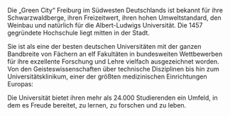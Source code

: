 Die „Green City“ Freiburg im Südwesten Deutschlands ist bekannt für ihre Schwarzwaldberge, ihren Freizeitwert, ihren
hohen Umweltstandard, den Weinbau und natürlich für die Albert-Ludwigs Universität. Die 1457 gegründete Hochschule liegt
mitten in der Stadt.

Sie ist als eine der besten deutschen Universitäten mit der ganzen Bandbreite von Fächern an elf Fakultäten in
bundesweiten Wettbewerben für ihre exzellente Forschung und Lehre vielfach ausgezeichnet worden. Von den
Geisteswissenschaften über technische Disziplinen bis hin zum Universitätsklinikum, einer der größten medizinischen
Einrichtungen Europas:

Die Universität bietet ihren mehr als 24.000 Studierenden ein Umfeld, in dem es Freude bereitet, zu lernen, zu forschen
und zu leben.
